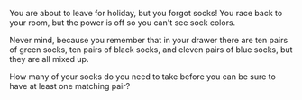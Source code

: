 You are about to leave for holiday, but you forgot socks! You race back to your room, but the power is off so you can't see sock colors.

Never mind, because you remember that in your drawer there are ten pairs of green socks, ten pairs of black socks, and eleven pairs of blue socks, but they are all mixed up.

How many of your socks do you need to take before you can be sure to have at least one matching pair?